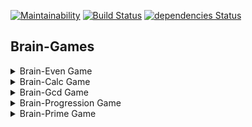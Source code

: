 [![Maintainability](https://api.codeclimate.com/v1/badges/93f3130066d923149e5c/maintainability)](https://codeclimate.com/github/vladsad/project-lvl1-s376/maintainability) [![Build Status](https://travis-ci.com/vladsad/project-lvl1-s376.svg?branch=master)](https://travis-ci.com/vladsad/project-lvl1-s376) [![dependencies Status](https://david-dm.org/vladsad/project-lvl1-s376/status.svg)](https://david-dm.org/vladsad/project-lvl1-s376)

## Brain-Games

<details>
<summary>Brain-Even Game</summary>
<a href="https://asciinema.org/a/OEehvJKUb1TBInmkobbsIqqYj" target="_blank"><img src="https://asciinema.org/a/OEehvJKUb1TBInmkobbsIqqYj.svg" /></a>
</details>

<details>
<summary>Brain-Calc Game</summary>
<a href="https://asciinema.org/a/d82JDP6o3R3LshCL86ApsSRWP" target="_blank"><img src="https://asciinema.org/a/d82JDP6o3R3LshCL86ApsSRWP.svg" /></a>
</details>

<details>
<summary>Brain-Gcd Game</summary>
<a href="https://asciinema.org/a/r6N1429j8zMvryEevuYguM2SK" target="_blank"><img src="https://asciinema.org/a/r6N1429j8zMvryEevuYguM2SK.svg" /></a>
</details>

<details>
<summary>Brain-Progression Game</summary>
<a href="https://asciinema.org/a/J9Eh5kJzg2iRqbGORva3vjSxK" target="_blank"><img src="https://asciinema.org/a/J9Eh5kJzg2iRqbGORva3vjSxK.svg" /></a>
</details>

<details>
<summary>Brain-Prime Game</summary>
<a href="https://asciinema.org/a/2NU679yYPBYFaiCI3IiP5hRGC" target="_blank"><img src="https://asciinema.org/a/2NU679yYPBYFaiCI3IiP5hRGC.svg" /></a>
</details>
